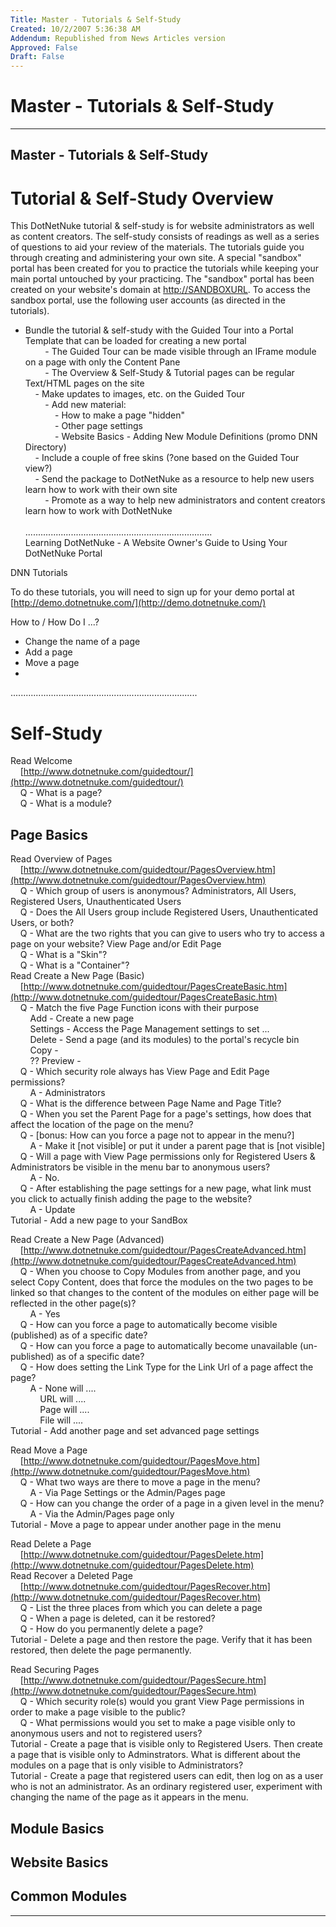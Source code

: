 ```yaml
---
Title: Master - Tutorials & Self-Study
Created: 10/2/2007 5:36:38 AM
Addendum: Republished from News Articles version
Approved: False
Draft: False
---
```

# Master - Tutorials & Self-Study

---

## Master - Tutorials & Self-Study


Tutorial & Self-Study Overview  
 ==============================  
 This DotNetNuke tutorial & self-study is for website administrators as well as content creators. The self-study consists of readings as well as a series of questions to aid your review of the materials. The tutorials guide you through creating and administering your own site. A special "sandbox" portal has been created for you to practice the tutorials while keeping your main portal untouched by your practicing. The "sandbox" portal has been created on your website's domain at [http://SANDBOXURL](http://SANDBOXURL). To access the sandbox portal, use the following user accounts (as directed in the tutorials).

 

- Bundle the tutorial & self-study with the Guided Tour into a Portal Template that can be loaded for creating a new portal  
         - The Guided Tour can be made visible through an IFrame module on a page with only the Content Pane  
         - The Overview & Self-Study & Tutorial pages can be regular Text/HTML pages on the site  
     - Make updates to images, etc. on the Guided Tour  
         - Add new material:  
             - How to make a page "hidden"  
             - Other page settings  
             - Website Basics - Adding New Module Definitions (promo DNN Directory)  
     - Include a couple of free skins (?one based on the Guided Tour view?)  
     - Send the package to DotNetNuke as a resource to help new users learn how to work with their own site  
         - Promote as a way to help new administrators and content creators learn how to work with DotNetNuke  
       
 ..........................................................................  
 Learning DotNetNuke - A Website Owner's Guide to Using Your DotNetNuke Portal

 

DNN Tutorials

 

To do these tutorials, you will need to sign up for your demo portal at [http://demo.dotnetnuke.com/](http://demo.dotnetnuke.com/)

 

How to / How Do I ...?

 

- Change the name of a page  
 - Add a page  
 - Move a page  
 -   
 ..........................................................................

 

Self-Study  
 ==========  
 Read Welcome  
     [http://www.dotnetnuke.com/guidedtour/](http://www.dotnetnuke.com/guidedtour/)  
     Q - What is a page?  
     Q - What is a module?

 

Page Basics  
 -----------  
 Read Overview of Pages  
     [http://www.dotnetnuke.com/guidedtour/PagesOverview.htm](http://www.dotnetnuke.com/guidedtour/PagesOverview.htm)  
     Q - Which group of users is anonymous? Administrators, All Users, Registered Users, Unauthenticated Users  
     Q - Does the All Users group include Registered Users, Unauthenticated Users, or both?  
     Q - What are the two rights that you can give to users who try to access a page on your website? View Page and/or Edit Page  
     Q - What is a "Skin"?  
     Q - What is a "Container"?  
 Read Create a New Page (Basic)  
     [http://www.dotnetnuke.com/guidedtour/PagesCreateBasic.htm](http://www.dotnetnuke.com/guidedtour/PagesCreateBasic.htm)  
     Q - Match the five Page Function icons with their purpose  
         Add - Create a new page  
         Settings - Access the Page Management settings to set ...  
         Delete - Send a page (and its modules) to the portal's recycle bin  
         Copy -   
         ?? Preview -   
     Q - Which security role always has View Page and Edit Page permissions?  
         A - Administrators  
     Q - What is the difference between Page Name and Page Title?  
     Q - When you set the Parent Page for a page's settings, how does that affect the location of the page on the menu?  
     Q - [bonus: How can you force a page not to appear in the menu?]  
         A - Make it [not visible] or put it under a parent page that is [not visible]  
     Q - Will a page with View Page permissions only for Registered Users & Administrators be visible in the menu bar to anonymous users?  
         A - No.  
     Q - After establishing the page settings for a new page, what link must you click to actually finish adding the page to the website?  
         A - Update  
 Tutorial - Add a new page to your SandBox

 

Read Create a New Page (Advanced)  
     [http://www.dotnetnuke.com/guidedtour/PagesCreateAdvanced.htm](http://www.dotnetnuke.com/guidedtour/PagesCreateAdvanced.htm)  
     Q - When you choose to Copy Modules from another page, and you select Copy Content, does that force the modules on the two pages to be linked so that changes to the content of the modules on either page will be reflected in the other page(s)?  
         A - Yes  
     Q - How can you force a page to automatically become visible (published) as of a specific date?  
     Q - How can you force a page to automatically become unavailable (un-published) as of a specific date?  
     Q - How does setting the Link Type for the Link Url of a page affect the page?  
         A - None will ....   
             URL will ....   
             Page will ....  
             File will ....  
 Tutorial - Add another page and set advanced page settings

 

Read Move a Page  
     [http://www.dotnetnuke.com/guidedtour/PagesMove.htm](http://www.dotnetnuke.com/guidedtour/PagesMove.htm)  
     Q - What two ways are there to move a page in the menu?  
         A - Via Page Settings or the Admin/Pages page  
     Q - How can you change the order of a page in a given level in the menu?  
         A - Via the Admin/Pages page only  
 Tutorial - Move a page to appear under another page in the menu

 

Read Delete a Page  
     [http://www.dotnetnuke.com/guidedtour/PagesDelete.htm](http://www.dotnetnuke.com/guidedtour/PagesDelete.htm)  
 Read Recover a Deleted Page  
     [http://www.dotnetnuke.com/guidedtour/PagesRecover.htm](http://www.dotnetnuke.com/guidedtour/PagesRecover.htm)  
     Q - List the three places from which you can delete a page  
     Q - When a page is deleted, can it be restored?  
     Q - How do you permanently delete a page?  
 Tutorial - Delete a page and then restore the page. Verify that it has been restored, then delete the page permanently.

 

Read Securing Pages  
     [http://www.dotnetnuke.com/guidedtour/PagesSecure.htm](http://www.dotnetnuke.com/guidedtour/PagesSecure.htm)  
     Q - Which security role(s) would you grant View Page permissions in order to make a page visible to the public?  
     Q - What permissions would you set to make a page visible only to anonymous users and not to registered users?  
 Tutorial - Create a page that is visible only to Registered Users. Then create a page that is visible only to Adminstrators. What is different about the modules on a page that is only visible to Administrators?  
 Tutorial - Create a page that registered users can edit, then log on as a user who is not an administrator. As an ordinary registered user, experiment with changing the name of the page as it appears in the menu.

 

Module Basics  
 -------------

 

Website Basics  
 --------------

 

Common Modules  
 --------------



---

